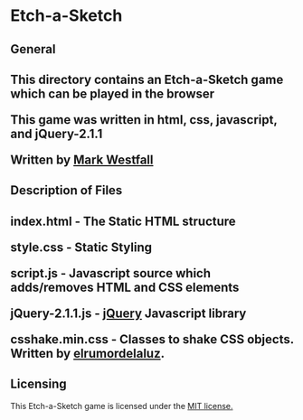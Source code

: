 <h1> Etch-a-Sketch </h1>
<h2> General <h2>
<p>
	This directory contains an Etch-a-Sketch game which can be played in the browser
</p>
<p> This game was written in html, css, javascript, and jQuery-2.1.1</p>
<p> Written by <a href="https://github.com/mwestfall88"> Mark Westfall</a></p>

<h2>Description of Files<h2>
	<p>index.html - The Static HTML structure</p>
	<p>style.css  - Static Styling</p>
	<p>script.js - Javascript source which adds/removes HTML and CSS elements</p>
	<p>jQuery-2.1.1.js - <a href = "http://jquery.com/">jQuery</a> Javascript library</p>
	<p>csshake.min.css - Classes to shake CSS objects.  Written by <a href="https://github.com/elrumordelaluz/csshake">elrumordelaluz</a>.
<br>

<h2>Licensing</h2>
<p>This Etch-a-Sketch game is licensed under the <a href="http://opensource.org/licenses/MIT">MIT license.</a></p>
